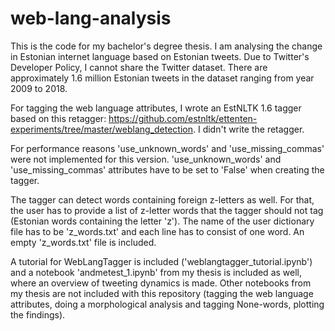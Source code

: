# web-lang-analysis
This is the code for my bachelor's degree thesis. I am analysing the change in Estonian internet language based on Estonian tweets.
Due to Twitter's Developer Policy, I cannot share the Twitter dataset. There are approximately 1.6 million Estonian tweets in the dataset ranging from year 2009 to 2018.

For tagging the web language attributes, I wrote an EstNLTK 1.6 tagger based on this retagger: https://github.com/estnltk/ettenten-experiments/tree/master/weblang_detection. I didn't write the retagger.

For performance reasons 'use_unknown_words' and 'use_missing_commas' were not implemented for this version.
'use_unknown_words' and 'use_missing_commas' attributes have to be set to 'False' when creating the tagger.

The tagger can detect words containing foreign z-letters as well. For that, the user has to provide a list of z-letter words that the tagger should not tag (Estonian words containing the letter 'z'). 
The name of the user dictionary file has to be 'z_words.txt' and each line has to consist of one word.
An empty 'z_words.txt' file is included.

A tutorial for WebLangTagger is included ('weblangtagger_tutorial.ipynb') and a notebook 'andmetest_1.ipynb' from my thesis is included as well, where an overview of tweeting dynamics is made.
Other notebooks from my thesis are not included with this repository (tagging the web language attributes, doing a morphological analysis and tagging None-words, plotting the findings).
